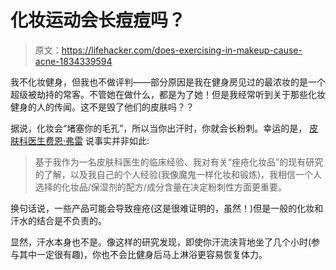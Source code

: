 # 化妆运动会长痘痘吗？

> 原文：<https://lifehacker.com/does-exercising-in-makeup-cause-acne-1834339594>

我不化妆健身，但我也不做评判——部分原因是我在健身房见过的最浓妆的是一个超级被劫持的常客。不管她在做什么，都是为了她！但是我经常听到关于那些化妆健身的人的传闻。这不是毁了他们的皮肤吗？？



据说，化妆会“堵塞你的毛孔”，所以当你出汗时，你就会长粉刺。幸运的是， [皮肤科医生费恩·弗雷](https://fryface.com/about) 说事实并非如此:

> 基于我作为一名皮肤科医生的临床经验、我对有关“痤疮化妆品”的现有研究的了解，以及我自己的个人经验(我像魔鬼一样化妆和锻炼)，我相信一个人选择的化妆品/保湿剂的配方/成分含量在决定粉刺性方面更重要。

换句话说，一些产品可能会导致痤疮(这是很难证明的，虽然！)但是一般的化妆和汗水的结合是不负责的。

显然，汗水本身也不是。像这样的研究发现，即使你汗流浃背地坐了几个小时(参与其中一定很有趣)，你也不会比健身后马上淋浴更容易恢复体力。